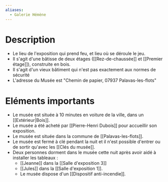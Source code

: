 ```yaml
---
aliases:
  - Galerie Hémène
---
```

# Description
- Le lieu de l'exposition qui prend feu, et lieu où se déroule le jeu.
- Il s'agit d'une bâtisse de deux étages ([[Rez-de-chaussée]] et [[Premier étage]]), construite en bois.
- Il s'agit d'un vieux bâtiment qui n'est pas exactement aux normes de sécurité
- L'adresse du Musée est "Chemin de papier, 07937 Palavas-les-flots"
# Eléments importants
- Le musée est située à 10 minutes en voiture de la ville, dans un [[Extérieur|Bois]].
- Le musée a été acheté par [[Pierre-Henri Dubois]] pour accueillir son exposition.
- Le musée est située dans la commune de [[Palavas-les-flots]].
- Le musée est fermé à clé pendant la nuit et il n'est possible d'entrer ou de sortir qu'avec les [[Clés du musée]].
- Deux personnes dorment dans le musée cette nuit après avoir aidé à installer les tableaux : 
	- [[Jeanne]] dans la [[Salle d'exposition 3]]
	- [[Jules]] dans la [[Salle d'exposition 1]].
	- Le musée dispose d'un [[Dispositif anti-incendie]].